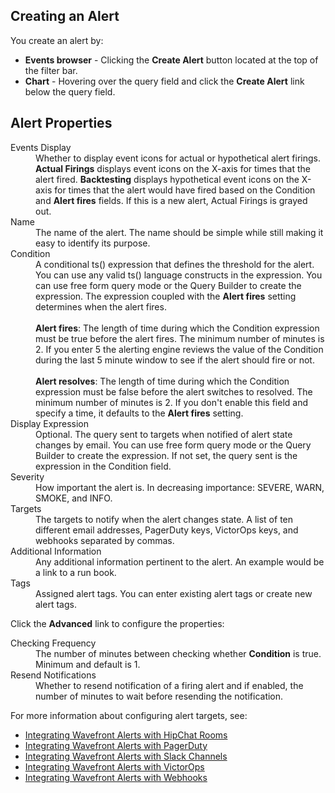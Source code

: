 ## Creating an Alert

You create an alert by:
<ul>
<li><strong>Events browser</strong> - Clicking the <strong>Create Alert</strong> button located at the top of the filter bar.</span></li>
<li><strong>Chart</strong> - Hovering over the query field and click the <strong>Create Alert</strong> link below the query field.</li>
</ul>

## Alert Properties

<dl>
<dt>Events Display</dt>
<dd>Whether to display event icons for actual or hypothetical alert firings. <strong>Actual Firings</strong> displays event icons on the X-axis for times that the alert fired. <strong>Backtesting</strong> displays hypothetical event icons on the X-axis for times that the alert would have fired based on the Condition and <strong>Alert fires</strong> fields. If this is a new alert, Actual Firings is grayed out.</dd>
<dt>Name</dt>
<dd>The name of the alert. The name should be simple while still making it easy to identify its purpose.</dd>
<dt>Condition</dt>
<dd>A conditional ts() expression that defines the threshold for the alert. You can use any valid ts() language constructs in the expression.
You can use free form query mode or the Query Builder to create the expression. The expression coupled with the <strong>Alert fires</strong>
setting determines when the alert fires.<br/><br/>
<strong>Alert fires</strong>: The length of time during which the Condition expression must be true before the alert fires. The minimum number of minutes is 2.  If you enter 5 the alerting engine reviews the value of the Condition during the last 5 minute window to see if the alert should fire or not.<br/><br/>
<strong>Alert resolves</strong>: The length of time during which the Condition expression must be false before the alert switches to resolved. The minimum number of minutes is 2.  If you don't enable this field and specify a time, it defaults to the <strong>Alert fires</strong> setting.
</dd>
<dt>Display Expression</dt>
<dd>Optional. The query sent to targets when notified of alert state changes by email. You can use free form query mode
or the Query Builder to create the expression. If not set, the query sent is the expression in the Condition field.</dd>
<dt>Severity</dt>
<dd>How important the alert is. In decreasing importance:  SEVERE, WARN, SMOKE, and INFO.</dd>
<dt>Targets</dt>
<dd>The targets to notify when the alert changes state. A list of ten different email addresses, PagerDuty keys​, VictorOps keys, and webhooks separated by commas.</dd>
<dt>Additional Information</dt>
<dd>Any additional information pertinent to the alert. An example would be a link to a run book.</dd>
<dt>Tags</dt>
<dd>Assigned alert tags. You can enter existing alert tags or create new alert tags.</dd>
</dl>

Click the **Advanced** link to configure the properties:
<dl>
<dt>Checking Frequency</dt>
<dd>The number of minutes between checking whether <strong>Condition</strong> is true. Minimum and default is 1.</dd>
<dt>Resend Notifications</dt>
<dd>Whether to resend notification of a firing alert and if enabled, the number of minutes to wait before resending the notification.</dd>
</dl>

For more information about configuring alert targets, see:
- [Integrating Wavefront Alerts with HipChat Rooms](https://community.wavefront.com/docs/DOC-1055)
- [Integrating Wavefront Alerts with PagerDuty](https://community.wavefront.com/docs/DOC-1056)
- [Integrating Wavefront Alerts with Slack Channels](https://community.wavefront.com/docs/DOC-1183)
- [Integrating Wavefront Alerts with VictorOps](https://community.wavefront.com/docs/DOC-1251)
- [Integrating Wavefront Alerts with Webhooks](https://community.wavefront.com/docs/DOC-1054)
